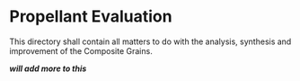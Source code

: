 # Propellant Evaluation

This directory shall contain all matters to do with the analysis, synthesis and improvement of the Composite Grains.

***will add more to this***